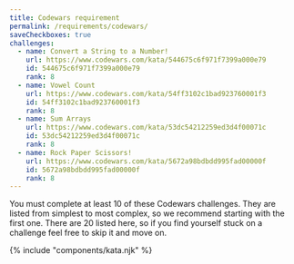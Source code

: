 ```yaml
---
title: Codewars requirement
permalink: /requirements/codewars/
saveCheckboxes: true
challenges:
  - name: Convert a String to a Number!
    url: https://www.codewars.com/kata/544675c6f971f7399a000e79
    id: 544675c6f971f7399a000e79
    rank: 8
  - name: Vowel Count
    url: https://www.codewars.com/kata/54ff3102c1bad923760001f3
    id: 54ff3102c1bad923760001f3
    rank: 8
  - name: Sum Arrays
    url: https://www.codewars.com/kata/53dc54212259ed3d4f00071c
    id: 53dc54212259ed3d4f00071c
    rank: 8
  - name: Rock Paper Scissors!
    url: https://www.codewars.com/kata/5672a98bdbdd995fad00000f
    id: 5672a98bdbdd995fad00000f
    rank: 8
---
```


You must complete at least 10 of these Codewars challenges. They are listed from simplest to most complex, so we recommend starting with the first one. There are 20 listed here, so if you find yourself stuck on a challenge feel free to skip it and move on.

{% include "components/kata.njk" %}

<script src="/assets/js/checkCodewars.js"></script>
